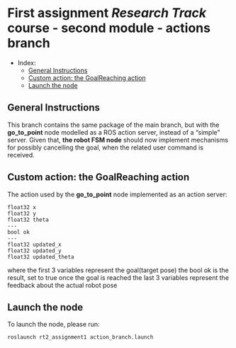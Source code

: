 # First assignment _Research Track_ course - second module - actions branch

- Index:
  - [General Instructions](#general-instructions)
  - [Custom action: the GoalReaching action](#custom-action:-the-goalreaching-action)
  - [Launch the node](#launch-the-node)
## General Instructions

This branch contains the same package of the main branch, but with the **go_to_point** node modelled as a ROS action server, instead of a “simple” server.
Given that, **the robot FSM node** should now implement mechanisms for possibly cancelling the goal, when the related user command is received.

## Custom action: the GoalReaching action

The action used by the **go_to_point** node implemented as an action server:
```
float32 x
float32 y
float32 theta
---
bool ok
---
float32 updated_x
float32 updated_y
float32 updated_theta
```
where the first 3 variables represent the goal(target pose)
      the bool ok is the result, set to true once the goal is reached
      the last 3 variables represent the feedback about the actual robot pose
      
## Launch the node 

To launch the node, please run:
```
roslaunch rt2_assignment1 action_branch.launch
```

